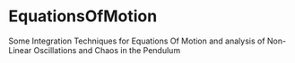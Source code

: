 # EquationsOfMotion
Some Integration Techniques for Equations Of Motion and analysis of Non-Linear Oscillations and Chaos in the Pendulum
